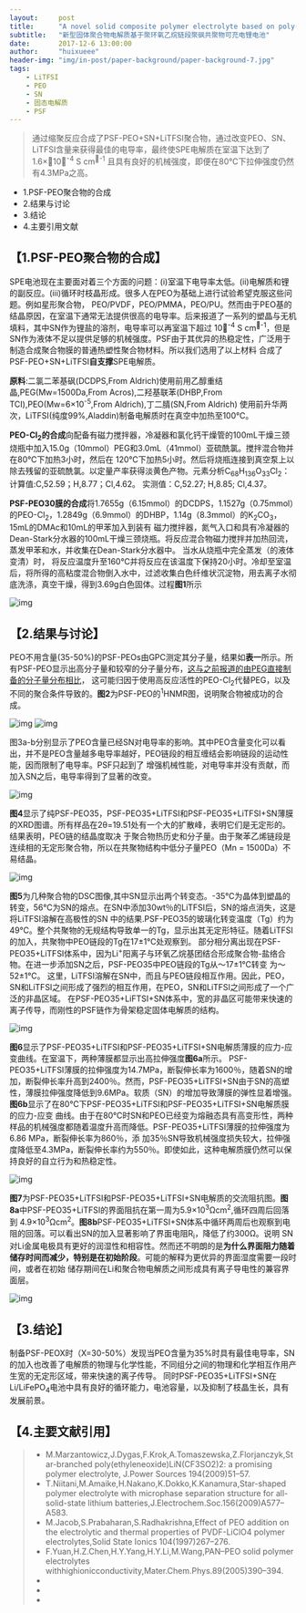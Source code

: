 ```yaml
---
layout:     post
title:      "A novel solid composite polymer electrolyte based on poly(ethylene oxide)segmented polysulfone copolymers for rechargeable lithium batteries"
subtitle:   "新型固体聚合物电解质基于聚环氧乙烷链段聚砜共聚物可充电锂电池"
date:       2017-12-6 13:00:00
author:     "huixueee"
header-img: "img/in-post/paper-background/paper-background-7.jpg"
tags:
    - LiTFSI
    - PEO
    - SN
    - 固态电解质
    - PSF
---
```


> 通过缩聚反应合成了PSF-PEO+SN+LiTFSI聚合物，通过改变PEO、SN、LiTFSI含量来获得最佳的电导率，最终使SPE电解质在室温下达到了1.6×10<sup>-4</sup> S cm<sup>-1</sup>
且具有良好的机械强度，即便在80℃下拉伸强度仍然有4.3MPa之高。

* 1.PSF-PEO聚合物的合成
* 2.结果与讨论
* 3.结论
* 4.主要引用文献

## 【1.PSF-PEO聚合物的合成】
SPE电池现在主要面对着三个方面的问题：(i)室温下电导率太低。(ii)电解质和锂的副反应。(iii)循环时枝晶形成。很多人在PEO为基础上进行试验希望克服这些问题。例如星形聚合物，
PEO/PVDF，PEO/PMMA，PEO/PU。然而由于PEO基的结晶原因，在室温下通常无法提供很高的电导率。后来报道了一系列的塑晶与无机填料，其中SN作为锂盐的溶剂，电导率可以再室温下超过
10<sup>-4</sup> S cm<sup>-1</sup>，但是SN作为液体不足以提供足够的机械强度。PSF由于其优异的热稳定性，广泛用于制造合成聚合物膜的普通热塑性聚合物材料。所以我们选用了以上材料
合成了PSF-PEO+SN+LiTFSI**自支撑**SPE电解质。

**原料**:二氯二苯基砜(DCDPS,From Aldrich)使用前用乙醇重结晶,PEG(Mw=1500Da,From Acros),二羟基联苯(DHBP,From TCI),PEO(Mw=6×10<sup>-5</sup>,From Aldrich),丁二腈(SN,From Aldrich)
使用前升华两次，LiTFSI(纯度99%,Aladdin)制备电解质时在真空中加热至100℃。

**PEO-Cl<sub>2</sub>的合成**向配备有磁力搅拌器，冷凝器和氯化钙干燥管的100mL干燥三颈烧瓶中加入15.0g（10mmol）PEG和3.0mL（41mmol）亚硫酰氯。搅拌混合物并在80℃下加热3小时，然后在
120℃下加热5小时。然后将烧瓶连接到真空泵上以除去残留的亚硫酰氯。以定量产率获得淡黄色产物。元素分析C<sub>68</sub>H<sub>136</sub>O<sub>33</sub>Cl<sub>2</sub>：计算值:C,52.59；H,8.77；Cl,4.62。
实测值：C,52.27; H,8.85; Cl,4.37。

**PSF-PEO30膜的合成**将1.7655g（6.15mmol）的DCDPS，1.1527g（0.75mmol）的PEO-Cl<sub>2</sub>，1.2849g（6.9mmol）的DHBP，1.14g（8.3mmol）的K<sub>2</sub>CO<sub>3</sub>，15mL的DMAc和10mL的甲苯加入到装有
磁力搅拌器，氮气入口和具有冷凝器的Dean-Stark分水器的100mL干燥三颈烧瓶。将反应混合物磁力搅拌并加热回流，蒸发甲苯和水，并收集在Dean-Stark分水器中。 当水从烧瓶中完全蒸发（的液体变清）时，
将反应温度升至160℃并将反应在该温度下保持20小时。冷却至室温后，将所得的高粘度混合物倒入水中，过滤收集白色纤维状沉淀物，用去离子水彻底洗涤，真空干燥，得到3.69g白色固体。过程**图1**所示

![img](/img/in-post/post-7/post-1.jpg)

## 【2.结果与讨论】
PEO不用含量(35-50%)的PSF-PEOs由GPC测定其分子量，结果如**表一**所示。所有PSF-PEO显示出高分子量和较窄的分子量分布，[这与之前报道的由PEG直接制备的分子量分布相比](http://www.sciencedirect.com/science/article/pii/S0142961299002379)，
这可能归因于使用高反应活性的PEO-Cl<sub>2</sub>代替PEG，以及不同的聚合条件导致的。**图2**为PSF-PEO的<SUP>1</SUP>HNMR图，说明聚合物被成功的合成。

![img](/img/in-post/post-7/post-2.jpg)
![img](/img/in-post/post-7/post-3.jpg)

图3a-b分别显示了PEO含量已经SN对电导率的影响。其中PEO含量变化可以看出，并不是PEO含量越多电导率越好，PEO链段的相互缠结会影响链段的运动性能，因而限制了电导率。PSF只起到了
增强机械性能，对电导率并没有贡献，而加入SN之后，电导率得到了显著的改变。

![img](/img/in-post/post-7/post-4.jpg)

**图4**显示了纯PSF-PEO35，PSF-PEO35+LiTFSI和PSF-PEO35+LiTFSI+SN薄膜的XRD图谱。所有样品在2θ=19.51处有一个大的扩散峰，表明它们是无定形的。结果表明，PEO链的结晶度取决
于聚合物热历史和分子量。由于聚苯乙烯链段是连续相的无定形聚合物，所以在共聚物结构中低分子量PEO（Mn = 1500Da）不易结晶。

![img](/img/in-post/post-7/post-5.jpg)

**图5**为几种聚合物的DSC图像,其中SN显示出两个转变态。-35℃为晶体到塑晶的转变，56℃为SN的熔点。在SN中添加30wt％的LiTFSI后，SN的熔点消失，这是将LiTFSI溶解在高极性的SN
中的结果.PSF-PEO35的玻璃化转变温度（Tg）约为49℃。整个共聚物的无规结构导致单一的Tg，显示出其无定形特征。随着LiTFSI的加入，共聚物中PEO链段的Tg在17±1℃处观察到。
部分相分离出现在PSF-PEO35+LiTFSI体系中，因为Li<sup>+</sup>阳离子与环氧乙烷基团结合形成聚合物-盐络合物。在进一步添加SN之后，PSF-PEO35中PEO链段的Tg从〜17±1℃转变
为〜52±1℃。 这里，LiTFSI溶解在SN中，而且与PEO链段相互作用。因此，PEO，SN和LiTFSI之间形成了强烈的相互作用，在PEO，SN和LiTFSI之间形成了一个广泛的非晶区域。
在PSF-PEO35+LiFTSI+SN体系中，宽的非晶区可能带来快速的离子传导，而刚性的PSF链作为骨架稳定固体电解质的结构。

![img](/img/in-post/post-7/post-6.jpg)

**图6**显示了PSF-PEO35+LiTFSI和PSF-PEO35+LiTFSI+SN电解质薄膜的应力-应变曲线。在室温下，两种薄膜都显示出高拉伸强度**图6a**所示。
PSF-PEO35+LiTFSI薄膜的拉伸强度为14.7MPa，断裂伸长率为1600％，随着SN的增加，断裂伸长率升高到2400％。然而，PSF-PEO35+LiTFSI+SN由于SN的高塑
性，薄膜拉伸强度降低到9.6MPa。软质（SN）的增加导致薄膜的弹性显着增强。**图6b**显示了在80℃下PSF-PEO35+LiTFSI和PSF-PEO35+LiTFSI+SN电解质膜的应力-应变
曲线。由于在80℃时SN和PEO已经变为熔融态具有高变形性，两种样品的机械强度都随着温度升高而降低。PSF-PEO35+LiTFSI薄膜的拉伸强度为6.86 MPa，断裂伸长率为860％，添
加35％SN导致机械强度损失较大，拉伸强度降低至4.3MPa，断裂伸长率约为550％。即使如此，这种电解质膜仍然可以保持良好的自立行为和热稳定性。

![img](/img/in-post/post-7/post-7.jpg)

**图7**为PSF-PEO35+LiTFSI和PSF-PEO35+LiTFSI+SN电解质的交流阻抗图。**图8a**中PSF-PEO35+LiTFSI的界面阻抗在第一周为5.9×10<sup>3</sup>Ωcm<sup>2</sup>,循环四周后回落到
4.9×10<sup>3</sup>Ωcm<sup>2</sup>。**图8b**PSF-PEO35+LiTFSI+SN体系中循环两周后也观察到电阻的回落。可以看出SN的加入显著影响了界面电阻R<sub>i</sub>，降低了约300Ω。说明
SN对Li金属电极具有更好的润湿性和相容性。然而还不明朗的是**为什么界面阻力随着储存时间而减少，特别是在初始阶段**。可能的解释为更优异的界面湿度需要一段时间，或者在初始
储存期间在Li和聚合物电解质之间形成具有离子导电性的兼容界面层。

![img](/img/in-post/post-7/post-8.jpg)

## 【3.结论】
制备PSF-PEOX时（X=30-50%）发现当PEO含量为35%时具有最佳电导率，SN的加入也改善了电解质的物理与化学性能，不同组分之间的物理和化学相互作用产生宽的无定形区域，带来快速的离子传导。
同时PSF-PEO35+LiTFSI+SN在Li/LiFePO<sub>4</sub>电池中具有良好的循环能力，电池容量，以及抑制了枝晶生长，具有发展前景。

## 【4.主要文献引用】
> * M.Marzantowicz,J.Dygas,F.Krok,A.Tomaszewska,Z.Florjanczyk,Star-branched poly(ethyleneoxide)LiN(CF3SO2)2: a promising polymer electrolyte, J.Power Sources 194(2009)51–57.
> * T.Niitani,M.Amaike,H.Nakano,K.Dokko,K.Kanamura,Star-shaped polymer electrolyte with microphase separation structure for all-solid-state lithium batteries,J.Electrochem.Soc.156(2009)A577–A583.
> * M.Jacob,S.Prabaharan,S.Radhakrishna,Effect of PEO addition on the electrolytic and thermal properties of PVDF-LiClO4 polymer electrolytes,Solid State Ionics 104(1997)267–276.
> * F.Yuan,H.Z.Chen,H.Y.Yang,H.Y.Li,M.Wang,PAN–PEO solid polymer electrolytes withhighionicconductivity,Mater.Chem.Phys.89(2005)390–394.
> *
> *
> *
